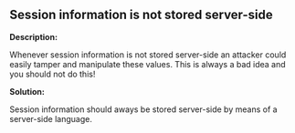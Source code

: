 
Session information is not stored server-side
-------

**Description:**

Whenever session information is not stored server-side an attacker could easily tamper 
and manipulate these values. This is always a bad idea and you should not do this!


**Solution:**

Session information should aways be stored server-side by means of a server-side language.

	
